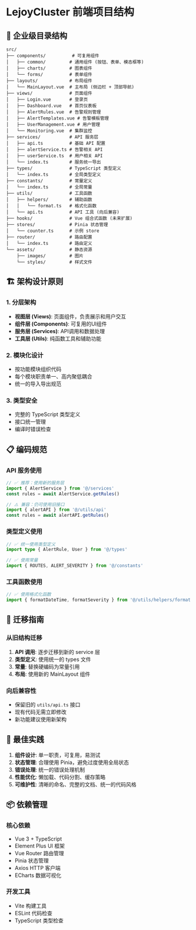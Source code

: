 # LejoyCluster 前端项目结构

## 📁 企业级目录结构

```
src/
├── components/          # 可复用组件
│   ├── common/         # 通用组件 (按钮、表单、模态框等)
│   ├── charts/         # 图表组件
│   └── forms/          # 表单组件
├── layouts/            # 布局组件
│   └── MainLayout.vue  # 主布局 (侧边栏 + 顶部导航)
├── views/              # 页面组件
│   ├── Login.vue       # 登录页
│   ├── Dashboard.vue   # 首页仪表板
│   ├── AlertRules.vue  # 告警规则管理
│   ├── AlertTemplates.vue # 告警模板管理
│   ├── UserManagement.vue # 用户管理
│   └── Monitoring.vue  # 集群监控
├── services/           # API 服务层
│   ├── api.ts          # 基础 API 配置
│   ├── alertService.ts # 告警相关 API
│   ├── userService.ts  # 用户相关 API
│   └── index.ts        # 服务统一导出
├── types/              # TypeScript 类型定义
│   └── index.ts        # 全局类型定义
├── constants/          # 常量定义
│   └── index.ts        # 全局常量
├── utils/              # 工具函数
│   ├── helpers/        # 辅助函数
│   │   └── format.ts   # 格式化函数
│   └── api.ts          # API 工具 (向后兼容)
├── hooks/              # Vue 组合式函数 (未来扩展)
├── stores/             # Pinia 状态管理
│   └── counter.ts      # 示例 store
├── router/             # 路由配置
│   └── index.ts        # 路由定义
└── assets/             # 静态资源
    ├── images/         # 图片
    └── styles/         # 样式文件
```

## 🏗️ 架构设计原则

### 1. **分层架构**
- **视图层 (Views)**: 页面组件，负责展示和用户交互
- **组件层 (Components)**: 可复用的UI组件
- **服务层 (Services)**: API调用和数据处理
- **工具层 (Utils)**: 纯函数工具和辅助功能

### 2. **模块化设计**
- 按功能模块组织代码
- 每个模块职责单一、高内聚低耦合
- 统一的导入导出规范

### 3. **类型安全**
- 完整的 TypeScript 类型定义
- 接口统一管理
- 编译时错误检查

## 📋 编码规范

### API 服务使用
```typescript
// ✅ 推荐：使用新的服务层
import { AlertService } from '@/services'
const rules = await AlertService.getRules()

// ⚠️ 兼容：仍可使用旧接口
import { alertAPI } from '@/utils/api'
const rules = await alertAPI.getRules()
```

### 类型定义使用
```typescript
// ✅ 统一使用类型定义
import type { AlertRule, User } from '@/types'

// ✅ 使用常量
import { ROUTES, ALERT_SEVERITY } from '@/constants'
```

### 工具函数使用
```typescript
// ✅ 使用格式化函数
import { formatDateTime, formatSeverity } from '@/utils/helpers/format'
```

## 🔄 迁移指南

### 从旧结构迁移
1. **API 调用**: 逐步迁移到新的 service 层
2. **类型定义**: 使用统一的 types 文件
3. **常量**: 替换硬编码为常量引用
4. **布局**: 使用新的 MainLayout 组件

### 向后兼容性
- 保留旧的 `utils/api.ts` 接口
- 现有代码无需立即修改
- 新功能建议使用新架构

## 🚀 最佳实践

1. **组件设计**: 单一职责，可复用，易测试
2. **状态管理**: 合理使用 Pinia，避免过度使用全局状态
3. **错误处理**: 统一的错误处理机制
4. **性能优化**: 懒加载、代码分割、缓存策略
5. **可维护性**: 清晰的命名、完整的文档、统一的代码风格

## 📦 依赖管理

### 核心依赖
- Vue 3 + TypeScript
- Element Plus UI 框架
- Vue Router 路由管理
- Pinia 状态管理
- Axios HTTP 客户端
- ECharts 数据可视化

### 开发工具
- Vite 构建工具
- ESLint 代码检查
- TypeScript 类型检查 